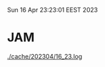 Sun 16 Apr 23:23:01 EEST 2023
# JAM
<a href='./cache/202304/16_23.log'>./cache/202304/16_23.log</a>
